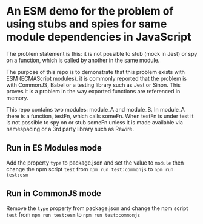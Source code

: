 # An ESM demo for the problem of using stubs and spies for same module dependencies in JavaScript

The problem statement is this: it is not possible to stub (mock in Jest) or spy on a function, which is called by another in the same module.

The purpose of this repo is to demonstrate that this problem exists with ESM (ECMAScript modules). it is commonly reported that the problem is with CommonJS, Babel or a testing library such as Jest or Sinon. This proves it is a problem in the way exported functions are referenced in memory.

This repo contains two modules: module_A and module_B. In module_A there is a function, testFn, which calls someFn. When testFn is under test it is not possible to spy on or stub someFn unless it is made available via namespacing or a 3rd party library such as Rewire.

## Run in ES Modules mode
Add the property `type` to package.json and set the value to `module` then change the npm script `test` from `npm run test:commonjs` to `npm run test:esm`

## Run in CommonJS mode
Remove the `type` property from package.json and change the npm script `test` from `npm run test:esm` to `npm run test:commonjs`

